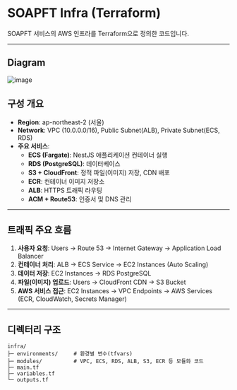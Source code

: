 # SOAPFT Infra (Terraform)

SOAPFT 서비스의 AWS 인프라를 Terraform으로 정의한 코드입니다.

---

## Diagram

![image](https://nullisdefined.s3.ap-northeast-2.amazonaws.com/images/e8b65eb7b59f8ce60fcada778161c482.png)

## 구성 개요

- **Region**: ap-northeast-2 (서울)
- **Network**: VPC (10.0.0.0/16), Public Subnet(ALB), Private Subnet(ECS, RDS)
- **주요 서비스**:
	- **ECS (Fargate)**: NestJS 애플리케이션 컨테이너 실행
	- **RDS (PostgreSQL)**: 데이터베이스
	- **S3 + CloudFront**: 정적 파일(이미지) 저장, CDN 배포
	- **ECR**: 컨테이너 이미지 저장소
	- **ALB**: HTTPS 트래픽 라우팅
	- **ACM + Route53**: 인증서 및 DNS 관리

---

## 트래픽 주요 흐름

1. **사용자 요청**: Users → Route 53 → Internet Gateway → Application Load Balancer
2. **컨테이너 처리**: ALB → ECS Service → EC2 Instances (Auto Scaling)
3. **데이터 저장**: EC2 Instances → RDS PostgreSQL
4. **파일(이미지) 업로드**: Users → CloudFront CDN → S3 Bucket
5. **AWS 서비스 접근**: EC2 Instances → VPC Endpoints → AWS Services (ECR, CloudWatch, Secrets Manager)

---

## 디렉터리 구조

```
infra/
├─ environments/     # 환경별 변수(tfvars)
├─ modules/          # VPC, ECS, RDS, ALB, S3, ECR 등 모듈화 코드
├─ main.tf
├─ variables.tf
└─ outputs.tf
```
